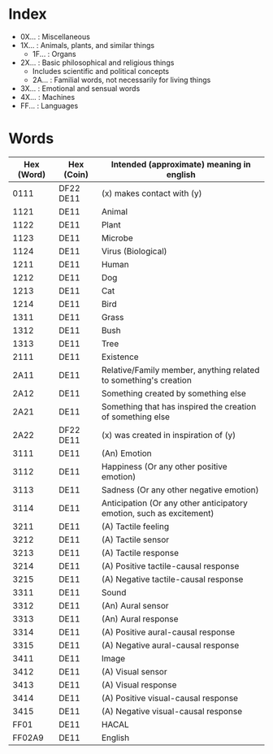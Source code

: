 # Index

* 0X... : Miscellaneous
* 1X... : Animals, plants, and similar things
  * 1F... : Organs
* 2X... : Basic philosophical and religious things
  * Includes scientific and political concepts
  * 2A... : Familial words, not necessarily for living things
* 3X... : Emotional and sensual words
* 4X... : Machines
* FF... : Languages

# Words

Hex (Word) | Hex (Coin)                              | Intended (approximate) meaning in english
---------- | --------------------------------------- | --------------------------------------------------------------------
0111       | DF22 DE11                               | (x) makes contact with (y)
1121       | DE11                                    | Animal
1122       | DE11                                    | Plant
1123       | DE11                                    | Microbe
1124       | DE11                                    | Virus (Biological)
1211       | DE11                                    | Human
1212       | DE11                                    | Dog
1213       | DE11                                    | Cat
1214       | DE11                                    | Bird
1311       | DE11                                    | Grass
1312       | DE11                                    | Bush
1313       | DE11                                    | Tree
2111       | DE11                                    | Existence
2A11       | DE11                                    | Relative/Family member, anything related to something's creation
2A12       | DE11                                    | Something created by something else
2A21       | DE11                                    | Something that has inspired the creation of something else
2A22       | DF22 DE11                               | (x) was created in inspiration of (y)
3111       | DE11                                    | (An) Emotion
3112       | DE11                                    | Happiness (Or any other positive emotion)
3113       | DE11                                    | Sadness (Or any other negative emotion)
3114       | DE11                                    | Anticipation (Or any other anticipatory emotion, such as excitement)
3211       | DE11                                    | (A) Tactile feeling
3212       | DE11                                    | (A) Tactile sensor
3213       | DE11                                    | (A) Tactile response
3214       | DE11                                    | (A) Positive tactile-causal response
3215       | DE11                                    | (A) Negative tactile-causal response
3311       | DE11                                    | Sound
3312       | DE11                                    | (An) Aural sensor
3313       | DE11                                    | (An) Aural response
3314       | DE11                                    | (A) Positive aural-causal response
3315       | DE11                                    | (A) Negative aural-causal response
3411       | DE11                                    | Image
3412       | DE11                                    | (A) Visual sensor
3413       | DE11                                    | (A) Visual response
3414       | DE11                                    | (A) Positive visual-causal response
3415       | DE11                                    | (A) Negative visual-causal response
FF01       | DE11                                    | HACAL
FF02A9     | DE11                                    | English
